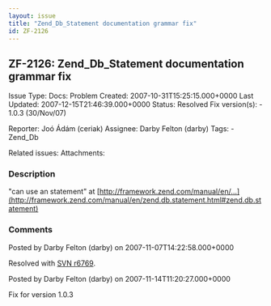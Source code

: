 ```yaml
---
layout: issue
title: "Zend_Db_Statement documentation grammar fix"
id: ZF-2126
---
```


ZF-2126: Zend\_Db\_Statement documentation grammar fix
------------------------------------------------------

 Issue Type: Docs: Problem Created: 2007-10-31T15:25:15.000+0000 Last Updated: 2007-12-15T21:46:39.000+0000 Status: Resolved Fix version(s): - 1.0.3 (30/Nov/07)
 
 Reporter:  Joó Ádám (ceriak)  Assignee:  Darby Felton (darby)  Tags: - Zend\_Db
 
 Related issues: 
 Attachments: 
### Description

"can use an statement" at [http://framework.zend.com/manual/en/…](http://framework.zend.com/manual/en/zend.db.statement.html#zend.db.statement)

 

 

### Comments

Posted by Darby Felton (darby) on 2007-11-07T14:22:58.000+0000

Resolved with [SVN r6769](http://framework.zend.com/fisheye/changelog/Zend_Framework/?cs=6769).

 

 

Posted by Darby Felton (darby) on 2007-11-14T11:20:27.000+0000

Fix for version 1.0.3

 

 